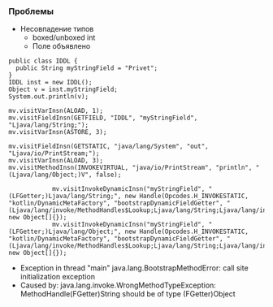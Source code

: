 ### Проблемы
- Несовпадение типов
  - boxed/unboxed int
  - Поле объявлено
```
public class IDDL {
  public String myStringField = "Privet";
}
IDDL inst = new IDDL();
Object v = inst.myStringField;
System.out.println(v);
```
```
mv.visitVarInsn(ALOAD, 1);
mv.visitFieldInsn(GETFIELD, "IDDL", "myStringField", "Ljava/lang/String;");
mv.visitVarInsn(ASTORE, 3);

mv.visitFieldInsn(GETSTATIC, "java/lang/System", "out", "Ljava/io/PrintStream;");
mv.visitVarInsn(ALOAD, 3);
mv.visitMethodInsn(INVOKEVIRTUAL, "java/io/PrintStream", "println", "(Ljava/lang/Object;)V", false);
```



```
            mv.visitInvokeDynamicInsn("myStringField", "(LFGetter;)Ljava/lang/String;", new Handle(Opcodes.H_INVOKESTATIC, "kotlin/DynamicMetaFactory", "bootstrapDynamicFieldGetter", "(Ljava/lang/invoke/MethodHandles$Lookup;Ljava/lang/String;Ljava/lang/invoke/MethodType;)Ljava/lang/invoke/CallSite;"), new Object[]{});
            mv.visitInvokeDynamicInsn("myStringField", "(LFGetter;)Ljava/lang/Object;", new Handle(Opcodes.H_INVOKESTATIC, "kotlin/DynamicMetaFactory", "bootstrapDynamicFieldGetter", "(Ljava/lang/invoke/MethodHandles$Lookup;Ljava/lang/String;Ljava/lang/invoke/MethodType;)Ljava/lang/invoke/CallSite;"), new Object[]{});
```
- Exception in thread "main" java.lang.BootstrapMethodError: call site initialization exception
- Caused by: java.lang.invoke.WrongMethodTypeException: MethodHandle(FGetter)String should be of type (FGetter)Object
